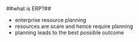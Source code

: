 ##what is ERP?##
 - enterprise resource planning 
 - resources are scare and hence require planning 
 - planning leads to the best possible outcome